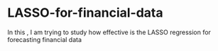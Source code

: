 # LASSO-for-financial-data
In this , I am trying to study how effective is the LASSO regression for forecasting financial data
